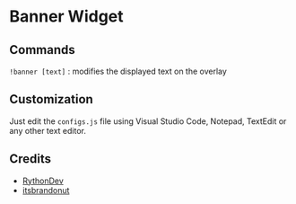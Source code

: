 # Banner Widget

## Commands

`!banner [text]` : modifies the displayed text on the overlay

## Customization

Just edit the `configs.js` file using Visual Studio Code, Notepad, TextEdit or any other text editor.

## Credits

-    [RythonDev](https://www.twitch.tv/RythonDev)
-    [itsbrandonut](https://www.twitch.tv/itsbrandonut)
